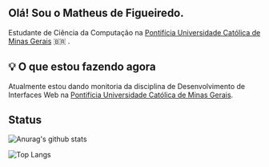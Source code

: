 Olá! Sou o Matheus de Figueiredo.
---

Estudante de Ciência da Computação na [Pontifícia Universidade Católica de Minas Gerais](https://www.pucminas.br) 🇧🇷  <span> </span>.

## 💡 O que estou fazendo agora

Atualmente estou dando monitoria da disciplina de Desenvolvimento de Interfaces Web na [Pontifícia Universidade Católica de Minas Gerais](https://www.pucminas.br).

## Status
![Anurag's github stats](https://github-readme-stats.vercel.app/api?username=matheusmrf&show_icons=true&theme=tokyonight)

<p align="center">
    
  ![Top Langs](https://github-readme-stats.vercel.app/api/top-langs/?username=matheusmrf&layout=compact&theme=tokyonight)

</p>
